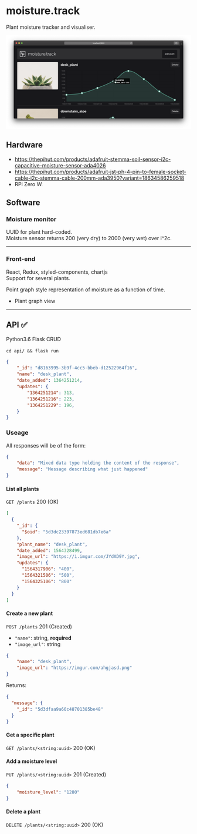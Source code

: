 # moisture.track

Plant moisture tracker and visualiser.

![](screenshot2.png)


## Hardware

* https://thepihut.com/products/adafruit-stemma-soil-sensor-i2c-capacitive-moisture-sensor-ada4026
* https://thepihut.com/products/adafruit-jst-ph-4-pin-to-female-socket-cable-i2c-stemma-cable-200mm-ada3950?variant=18634586259518
* RPi Zero W.

## Software

### Moisture monitor

UUID for plant hard-coded.  
Moisture sensor returns 200 (very dry) to 2000 (very wet) over i^2c.

---

### Front-end

React, Redux, styled-components, chartjs  
Support for several plants.

Point graph style representation of moisture as a function of time.

* Plant graph view

---

## API ✅

Python3.6 Flask CRUD

`cd api/ && flask run`

```json
{
	"_id": "d8163995-3b9f-4cc5-bbeb-d12522964f16",
	"name": "desk_plant",
	"date_added": 1364251214,
	"updates": {
		"1364251214": 313,
		"1364251216": 223,
		"1364251229": 196,
	}
}
```

### Useage

All responses will be of the form:

```json
{
	"data": "Mixed data type holding the content of the response",
	"message": "Message describing what just happened"
}
```

#### List all plants

`GET /plants` 200 (OK)

```json
[
  {
    "_id": {
      "$oid": "5d3dc23397873ed681db7e6a"
    },
    "plant_name": "desk_plant",
    "date_added": 1564328499,
    "image_url": "https://i.imgur.com/JYdAD9Y.jpg",
    "updates": {
      "1564317906": "400",
      "1564321506": "500",
      "1564325106": "800"
    }
  }
]
```

#### Create a new plant

`POST /plants` 201 (Created)

* `"name"`: string, **required**
* `"image_url"`: string


```json
{
	"name": "desk_plant",
	"image_url": "https://imgur.com/ahgjasd.png"
}
```

Returns:

```json
{
  "message": {
    "_id": "5d3dfaa9a60c48701385be48"
  }
}
```


#### Get a specific plant

`GET /plants/<string:uuid>` 200 (OK)

#### Add a moisture level

`PUT /plants/<string:uuid>` 201 (Created)

```json
{
	"moisture_level": "1280"
}
```

#### Delete a plant

`DELETE /plants/<string:uuid>` 200 (OK)

